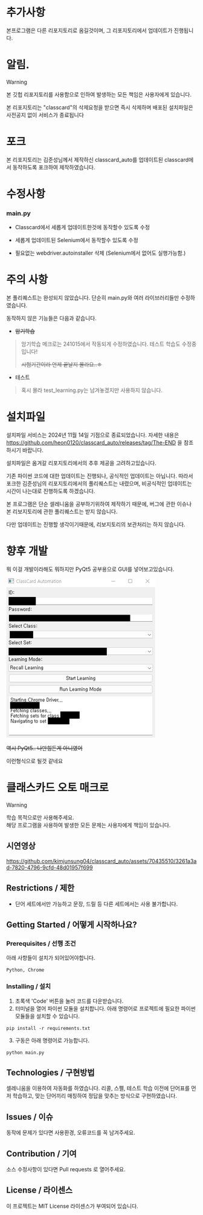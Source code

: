 # 추가사항
본프로그램은 다른 리포지토리로 옴길것이며, 그 리포지토리에서 업데이트가 진행됩니다.

# 알림.
> [!Warning]
> 본 깃헙 리포지토리를 사용함으로 인하여 발생하는 모든 책임은 사용자에게 있습니다.
>
> 본 리포지토리는 "classcard"의 삭제요청을 받으면 즉시 삭제하며 배포된 설치파일은 사전공지 없이 서비스가 종료됩니다



# 포크
본 리포지토리는 김준성님께서 제작하신 classcard_auto를 업데이트된 classcard에서 동작하도록 포크하여 제작하였습니다.

# 수정사항
### main.py 

* Classcard에서 세롭게 업데이트한것에 동작할수 있도록 수정
  
* 세롭게 업데이트된 Selenium에서 동작할수 있도록 수정

* 필요없는 webdriver.autoinstaller 삭제 (Selenium에서 없어도 실행가능함.)

# 주의 사항
본 풀리퀘스트는 완성되지 않았습니다. 단순히 main.py와 여러 라이브러리들만 수정하였습니다.

동작하지 않은 기능들은 다음과 같습니다.


* ~~암기학습~~
> 암기학습 메크로는 241015에서 작동되게 수정하였습니다.
> 테스트 학습도 수정중입니다!
> 
> ~~시험기간이라 언제 끝날지 몰라요..ㅎ~~



* 테스트

> 혹시 몰라 test_learning.py는 남겨놓겠지만 사용하지 않습니다.


# 설치파일
설치파일 서비스는 2024년 11월 14일 기점으로 종료되었습니다. 자세한 내용은 
https://github.com/heon0120/classcard_auto/releases/tag/The-END
을 참조하시기 바랍니다.

설치파일은 옴겨갈 리포지토리에서의 추후 제공을 고려하고있습니다.

기존 파이썬 코드에 대한 업데이트는 진행되나, 공식적인 업데이트는 아닙니다.
따라서 포크한 김준성님의 리포지토리에서의 풀리퀘스트는 내렸으며, 비공식적인 업데이트는 시간이 나는대로 진행하도록 하겠습니다.

본 프로그램은 단순 셀레니움을 공부하기위하여 제작하기 때문에, 버그에 관한 이슈나 본 리보지토리에 관한 풀리퀘스트는 받지 않습니다. 

다만 업데이트는 진행할 생각이기때문에, 리보지토리의 보관처리는 하지 않습니다.


# 향후 개발
뭐 이걸 개발이라해도 뭐하지만 PyQt5 공부용으로 GUI를 넣어보고있습니다.


<img src="image.png">


~~역시 PyQt5.. 나만힘든게 아니였어~~


이런형식으로 될것 같네요

# 클래스카드 오토 매크로

> [!Warning]
> 학습 목적으로만 사용해주세요.<br>
> 해당 프로그램을 사용하여 발생한 모든 문제는 사용자에게 책임이 있습니다.

## 시연영상

https://github.com/kimjunsung04/classcard_auto/assets/70435510/3261a3ad-7820-4796-9cfd-48d01957f699

## Restrictions / 제한

 - 단어 세트에서만 가능하고 문장, 드릴 등 다른 세트에서는 사용 불가합니다. 

## Getting Started / 어떻게 시작하나요?

### Prerequisites / 선행 조건

아래 사항들이 설치가 되어있어야합니다.

```
Python, Chrome
```

### Installing / 설치

1. 초록색 'Code' 버튼을 눌러 코드를 다운받습니다. 
2. 터미널을 열어 파이썬 모듈을 설치합니다. 
아래 명령어로 프로젝트에 필요한 파이썬 모듈들을 설치할 수 있습니다.

```
pip install -r requirements.txt
```

3. 구동은 아래 명령어로 가능합니다.

```
python main.py
```

## Technologies / 구현방법

셀레니움을 이용하여 자동화를 하였습니다.
리콜, 스펠, 테스트 학습 이전에 단어표를 먼저 학습하고, 
맞는 단어끼리 매칭하여 정답을 맞추는 방식으로 구현하였습니다.

## Issues / 이슈

동작에 문제가 있다면 사용환경, 오류코드를 꼭 남겨주세요.

## Contribution / 기여

소스 수정사항이 있다면 Pull requests 로 열어주세요.

## License / 라이센스

이 프로젝트는 MIT License 라이센스가 부여되어 있습니다.
